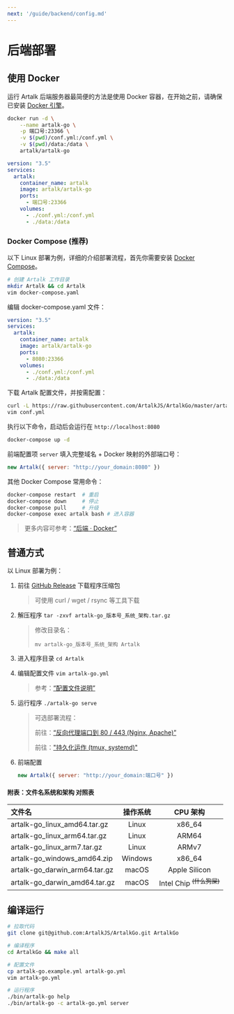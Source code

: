```yaml
---
next: '/guide/backend/config.md'
---
```


# 后端部署

## 使用 Docker

运行 Artalk 后端服务器最简便的方法是使用 Docker 容器，在开始之前，请确保已安装 [Docker 引擎](https://docs.docker.com/engine/install/)。

<CodeGroup>
  <CodeGroupItem title="Docker" active>

```bash
docker run -d \
    --name artalk-go \
    -p 端口号:23366 \
    -v $(pwd)/conf.yml:/conf.yml \
    -v $(pwd)/data:/data \
    artalk/artalk-go
```

  </CodeGroupItem>

  <CodeGroupItem title="Docker Compose">

```yaml
version: "3.5"
services:
  artalk:
    container_name: artalk
    image: artalk/artalk-go
    ports:
      - 端口号:23366
    volumes:
      - ./conf.yml:/conf.yml
      - ./data:/data
```

  </CodeGroupItem>

</CodeGroup>

### Docker Compose (推荐)

以下 Linux 部署为例，详细的介绍部署流程，首先你需要安装 [Docker Compose](https://docs.docker.com/compose/install/)。

```bash
# 创建 Artalk 工作目录
mkdir Artalk && cd Artalk
vim docker-compose.yaml
```

编辑 docker-compose.yaml 文件：

```yaml
version: "3.5"
services:
  artalk:
    container_name: artalk
    image: artalk/artalk-go
    ports:
      - 8080:23366
    volumes:
      - ./conf.yml:/conf.yml
      - ./data:/data
```

下载 Artalk 配置文件，并按需配置：

```bash
curl -L https://raw.githubusercontent.com/ArtalkJS/ArtalkGo/master/artalk-go.example.yml > conf.yml
vim conf.yml
```

执行以下命令，启动后会运行在 `http://localhost:8080`

```bash
docker-compose up -d
```

前端配置项 `server` 填入完整域名 + Docker 映射的外部端口号：

```js
new Artalk({ server: "http://your_domain:8080" })
```

其他 Docker Compose 常用命令：

```bash
docker-compose restart  # 重启
docker-compose down     # 停止
docker-compose pull     # 升级
docker-compose exec artalk bash # 进入容器
```

> 更多内容可参考：[“后端 · Docker”](/guide/backend/docker.md)


## 普通方式

以 Linux 部署为例：

1. 前往 [GitHub Release](https://github.com/ArtalkJS/ArtalkGo/releases) 下载程序压缩包
   > 可使用 curl / wget / rsync 等工具下载
2. 解压程序 `tar -zxvf artalk-go_版本号_系统_架构.tar.gz`
   > 修改目录名：
   > 
   > `mv artalk-go_版本号_系统_架构 Artalk`
3. 进入程序目录 `cd Artalk`
4. 编辑配置文件 `vim artalk-go.yml`
   > 参考：[“配置文件说明”](/guide/backend/config.html)
5. 运行程序 `./artalk-go serve`
   > 可选部署流程：
   >
   > 前往：[“反向代理端口到 80 / 443 (Nginx, Apache)”](/guide/backend/reverse-proxy.md)
   >
   > 前往：["持久化运作 (tmux, systemd)"](/guide/backend/daemon.md)
6. 前端配置

    ```js
    new Artalk({ server: "http://your_domain:端口号" })
    ```

#### 附表：文件名系统和架构 对照表

|文件名|操作系统|CPU 架构|
|:-|:-:|:-:|
|artalk-go_linux_amd64.tar.gz|Linux|x86_64|
|artalk-go_linux_arm64.tar.gz|Linux|ARM64|
|artalk-go_linux_arm7.tar.gz|Linux|ARMv7|
|artalk-go_windows_amd64.zip|Windows|x86_64|
|artalk-go_darwin_arm64.tar.gz|macOS|Apple Silicon|
|artalk-go_darwin_amd64.tar.gz|macOS|Intel Chip <sup>~~(什么狗屎)~~</sup>|

## 编译运行

```bash
# 拉取代码
git clone git@github.com:ArtalkJS/ArtalkGo.git ArtalkGo

# 编译程序
cd ArtalkGo && make all

# 配置文件
cp artalk-go.example.yml artalk-go.yml
vim artalk-go.yml

# 运行程序
./bin/artalk-go help
./bin/artalk-go -c artalk-go.yml server
```
